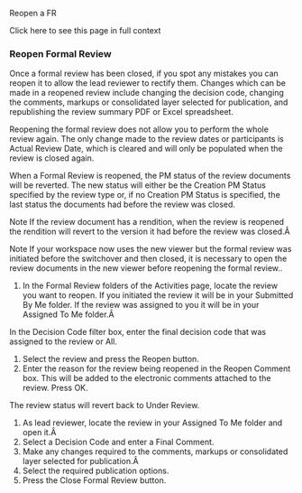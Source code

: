 Reopen a FR

Click here to see this page in full context

###  Reopen Formal Review

Once a formal review has been closed, if you spot any mistakes you can reopen
it to allow the lead reviewer to rectify them. Changes which can be made in a
reopened review include changing the decision code, changing the comments,
markups or consolidated layer selected for publication, and republishing the
review summary PDF or Excel spreadsheet.

Reopening the formal review does not allow you to perform the whole review
again. The only change made to the review dates or participants is Actual
Review Date, which is cleared and will only be populated when the review is
closed again.

When a Formal Review is reopened, the PM status of the review documents will
be reverted. The new status will either be the Creation PM Status specified by
the review type or, if no Creation PM Status is specified, the last status the
documents had before the review was closed.

Note  If the review document has a rendition, when the review is reopened the
rendition will revert to the version it had before the review was closed.Â

Note  If your workspace now uses the new viewer but the formal review was
initiated before the switchover and then closed, it is necessary to open the
review documents in the new viewer before reopening the formal review..

  1. In the Formal Review folders of the Activities page, locate the review you want to reopen. If you initiated the review it will be in your Submitted By Me folder. If the review was assigned to you it will be in your Assigned To Me folder.Â 

In the Decision Code filter box, enter the final decision code that was
assigned to the review or All.

  1. Select the review and press the Reopen button. 
  2. Enter the reason for the review being reopened in the Reopen Comment box. This will be added to the electronic comments attached to the review. Press OK. 

The review status will revert back to Under Review.

  1. As lead reviewer, locate the review in your Assigned To Me folder and open it.Â 
  2. Select a Decision Code and enter a Final Comment. 
  3. Make any changes required to the comments, markups or consolidated layer selected for publication.Â 
  4. Select the required publication options. 
  5. Press the Close Formal Review button. 

